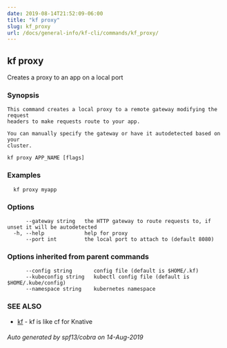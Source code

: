 ```yaml
---
date: 2019-08-14T21:52:09-06:00
title: "kf proxy"
slug: kf_proxy
url: /docs/general-info/kf-cli/commands/kf_proxy/
---
```

## kf proxy

Creates a proxy to an app on a local port

### Synopsis


	This command creates a local proxy to a remote gateway modifying the request
	headers to make requests route to your app.

	You can manually specify the gateway or have it autodetected based on your
	cluster.

```
kf proxy APP_NAME [flags]
```

### Examples

```
  kf proxy myapp
```

### Options

```
      --gateway string   the HTTP gateway to route requests to, if unset it will be autodetected
  -h, --help             help for proxy
      --port int         the local port to attach to (default 8080)
```

### Options inherited from parent commands

```
      --config string       config file (default is $HOME/.kf)
      --kubeconfig string   kubectl config file (default is $HOME/.kube/config)
      --namespace string    kubernetes namespace
```

### SEE ALSO

* [kf](/docs/general-info/kf-cli/commands/kf/)	 - kf is like cf for Knative

###### Auto generated by spf13/cobra on 14-Aug-2019

